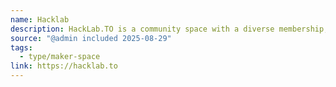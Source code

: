 ```yaml
---
name: Hacklab
description: HackLab.TO is a community space with a diverse membership, including artists, computer programmers, web designers, and hardware hackers. It is inspired by the philosophies of the global hackerspaces movement which encourages people to socialize, share knowledge, and work together on their projects. Newcomers are welcome every Tuesday night.
source: "@admin included 2025-08-29"
tags:
  - type/maker-space
link: https://hacklab.to
---
```

